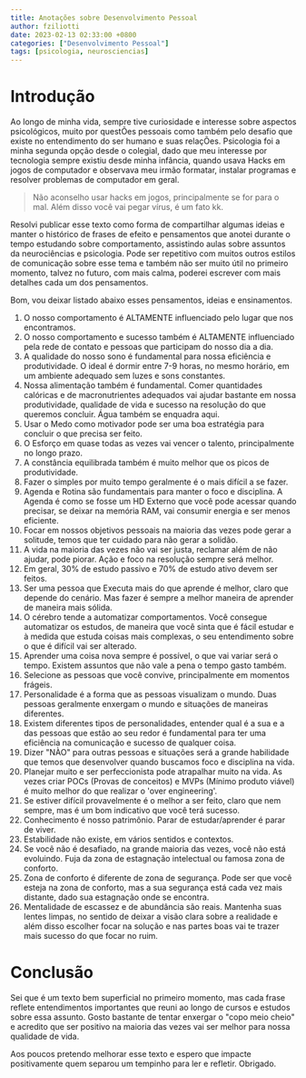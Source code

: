 ```yaml
---
title: Anotações sobre Desenvolvimento Pessoal
author: fziliotti
date: 2023-02-13 02:33:00 +0800
categories: ["Desenvolvimento Pessoal"]
tags: [psicologia, neurosciencias]
---
```


# Introdução

Ao longo de minha vida, sempre tive curiosidade e interesse sobre aspectos psicológicos, muito por questÕes pessoais como também pelo desafio que existe no entendimento do ser humano e suas relaçÕes. Psicologia foi a minha segunda opção desde o colegial, dado que meu interesse por tecnologia sempre existiu desde minha infância, quando usava Hacks em jogos de computador e observava meu irmão formatar, instalar programas e resolver problemas de computador em geral.

> Não aconselho usar hacks em jogos, principalmente se for para o mal. Além disso você vai pegar vírus, é um fato kk.

Resolvi publicar esse texto como forma de compartilhar algumas ideias e manter o histórico de frases de efeito e pensamentos que anotei durante o tempo estudando sobre comportamento, assistindo aulas sobre assuntos da neurociências e psicologia. Pode ser repetitivo com muitos outros estilos de comunicação sobre esse tema e também não ser muito útil no primeiro momento, talvez no futuro, com mais calma, poderei escrever com mais detalhes cada um dos pensamentos.

Bom, vou deixar listado abaixo esses pensamentos, ideias e ensinamentos.

1. O nosso comportamento é ALTAMENTE influenciado pelo lugar que nos encontramos.
2. O nosso comportamento e sucesso também é ALTAMENTE influenciado pela rede de contato e pessoas que participam do nosso dia a dia.
3. A qualidade do nosso sono é fundamental para nossa eficiência e produtividade. O ideal é dormir entre 7-9 horas, no mesmo horário, em um ambiente adequado sem luzes e sons constantes.
4. Nossa alimentação também é fundamental. Comer quantidades calóricas e de macronutrientes adequados vai ajudar bastante em nossa produtividade, qualidade de vida e sucesso na resolução do que queremos concluir. Água também se enquadra aqui.
5. Usar o Medo como motivador pode ser uma boa estratégia para concluir o que precisa ser feito.
6. O Esforço em quase todas as vezes vai vencer o talento, principalmente no longo prazo.
7. A constância equilibrada também é muito melhor que os picos de produtividade.
8. Fazer o simples por muito tempo geralmente é o mais difícil a se fazer.
9. Agenda e Rotina são fundamentais para manter o foco e disciplina. A Agenda é como se fosse um HD Externo que você pode acessar quando precisar, se deixar na memória RAM, vai consumir energia e ser menos eficiente.
10. Focar em nossos objetivos pessoais na maioria das vezes pode gerar a solitude, temos que ter cuidado para não gerar a solidão.
11. A vida na maioria das vezes não vai ser justa, reclamar além de não ajudar, pode piorar. Ação e foco na resolução sempre será melhor.
12. Em geral, 30% de estudo passivo e 70% de estudo ativo devem ser feitos.
13. Ser uma pessoa que Executa mais do que aprende é melhor, claro que depende do cenário. Mas fazer é sempre a melhor maneira de aprender de maneira mais sólida.
14. O cérebro tende a automatizar comportamentos. Você consegue automatizar os estudos, de maneira que você sinta que é fácil estudar e à medida que estuda coisas mais complexas, o seu entendimento sobre o que é difícil vai ser alterado.
15. Aprender uma coisa nova sempre é possível, o que vai variar será o tempo. Existem assuntos que não vale a pena o tempo gasto também.
16. Selecione as pessoas que você convive, principalmente em momentos frágeis.
17. Personalidade é a forma que as pessoas visualizam o mundo. Duas pessoas geralmente enxergam o mundo e situações de maneiras diferentes.
18. Existem diferentes tipos de personalidades, entender qual é a sua e a das pessoas que estão ao seu redor é fundamental para ter uma eficiência na comunicação e sucesso de qualquer coisa.
19. Dizer "NÀO" para outras pessoas e situações será a grande habilidade que temos que desenvolver quando buscamos foco e disciplina na vida.
20. Planejar muito e ser perfeccionista pode atrapalhar muito na vida. As vezes criar POCs (Provas de conceitos) e MVPs (Mínimo produto viável) é muito melhor do que realizar o 'over engineering'.
21. Se estiver difícil provavelmente é o melhor a ser feito, claro que nem sempre, mas é um bom indicativo que você terá sucesso.
22. Conhecimento é nosso patrimônio. Parar de estudar/aprender é parar de viver.
23. Estabilidade não existe, em vários sentidos e contextos.
24. Se você não é desafiado, na grande maioria das vezes, você não está evoluindo. Fuja da zona de estagnação intelectual ou famosa zona de conforto.
25. Zona de conforto é diferente de zona de segurança. Pode ser que você esteja na zona de conforto, mas a sua segurança está cada vez mais distante, dado sua estagnação onde se encontra.
26. Mentalidade de escassez e de abundância são reais. Mantenha suas lentes limpas, no sentido de deixar a visão clara sobre a realidade e além disso escolher focar na solução e nas partes boas vai te trazer mais sucesso do que focar no ruim.

# Conclusão

Sei que é um texto bem superficial no primeiro momento, mas cada frase reflete entendimentos importantes que reuni ao longo de cursos e estudos sobre essa assunto. Gosto bastante de tentar enxergar o "copo meio cheio" e acredito que ser positivo na maioria das vezes vai ser melhor para nossa qualidade de vida.

Aos poucos pretendo melhorar esse texto e espero que impacte positivamente quem separou um tempinho para ler e refletir. Obrigado.
